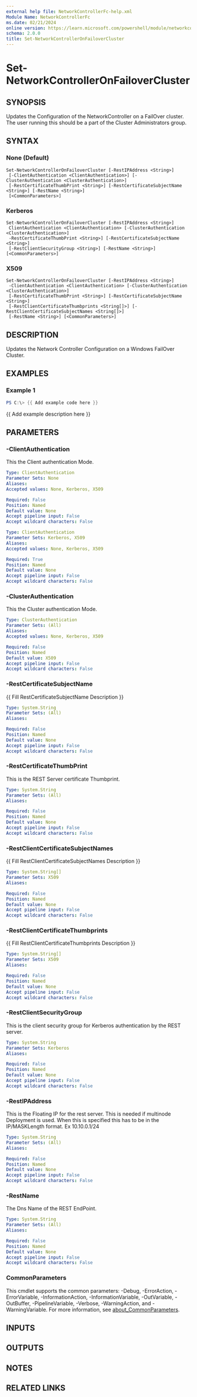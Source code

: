 ```yaml
---
external help file: NetworkControllerFc-help.xml
Module Name: NetworkControllerFc
ms.date: 02/21/2024
online version: https://learn.microsoft.com/powershell/module/networkcontrollerfc/set-networkcontrolleronfailovercluster?view=windowsserver2025-ps&wt.mc_id=ps-gethelp
schema: 2.0.0
title: Set-NetworkControllerOnFailoverCluster
---
```


# Set-NetworkControllerOnFailoverCluster

## SYNOPSIS
Updates the Configuration of the NetworkController on a FailOver cluster. The user running this
should be a part of the Cluster Administrators group.

## SYNTAX

### None (Default)

```
Set-NetworkControllerOnFailoverCluster [-RestIPAddress <String>]
 [-ClientAuthentication <ClientAuthentication>] [-ClusterAuthentication <ClusterAuthentication>]
 [-RestCertificateThumbPrint <String>] [-RestCertificateSubjectName <String>] [-RestName <String>]
 [<CommonParameters>]
```

### Kerberos

```
Set-NetworkControllerOnFailoverCluster [-RestIPAddress <String>]
 ClientAuthentication <ClientAuthentication> [-ClusterAuthentication <ClusterAuthentication>]
 -RestCertificateThumbPrint <String>] [-RestCertificateSubjectName <String>]
 [-RestClientSecurityGroup <String>] [-RestName <String>] [<CommonParameters>]
```

### X509

```
Set-NetworkControllerOnFailoverCluster [-RestIPAddress <String>]
 -ClientAuthentication <ClientAuthentication> [-ClusterAuthentication <ClusterAuthentication>]
 [-RestCertificateThumbPrint <String>] [-RestCertificateSubjectName <String>]
 [-RestClientCertificateThumbprints <String[]>] [-RestClientCertificateSubjectNames <String[]>]
 [-RestName <String>] [<CommonParameters>]
```

## DESCRIPTION

Updates the Network Controller Configuration on a Windows FailOver Cluster.

## EXAMPLES

### Example 1

```powershell
PS C:\> {{ Add example code here }}
```

{{ Add example description here }}

## PARAMETERS

### -ClientAuthentication

This the Client authentication Mode.

```yaml
Type: ClientAuthentication
Parameter Sets: None
Aliases:
Accepted values: None, Kerberos, X509

Required: False
Position: Named
Default value: None
Accept pipeline input: False
Accept wildcard characters: False
```

```yaml
Type: ClientAuthentication
Parameter Sets: Kerberos, X509
Aliases:
Accepted values: None, Kerberos, X509

Required: True
Position: Named
Default value: None
Accept pipeline input: False
Accept wildcard characters: False
```

### -ClusterAuthentication

This the Cluster authentication Mode.

```yaml
Type: ClusterAuthentication
Parameter Sets: (All)
Aliases:
Accepted values: None, Kerberos, X509

Required: False
Position: Named
Default value: X509
Accept pipeline input: False
Accept wildcard characters: False
```

### -RestCertificateSubjectName

{{ Fill RestCertificateSubjectName Description }}

```yaml
Type: System.String
Parameter Sets: (All)
Aliases:

Required: False
Position: Named
Default value: None
Accept pipeline input: False
Accept wildcard characters: False
```

### -RestCertificateThumbPrint

This is the REST Server certificate Thumbprint.

```yaml
Type: System.String
Parameter Sets: (All)
Aliases:

Required: False
Position: Named
Default value: None
Accept pipeline input: False
Accept wildcard characters: False
```

### -RestClientCertificateSubjectNames

{{ Fill RestClientCertificateSubjectNames Description }}

```yaml
Type: System.String[]
Parameter Sets: X509
Aliases:

Required: False
Position: Named
Default value: None
Accept pipeline input: False
Accept wildcard characters: False
```

### -RestClientCertificateThumbprints

{{ Fill RestClientCertificateThumbprints Description }}

```yaml
Type: System.String[]
Parameter Sets: X509
Aliases:

Required: False
Position: Named
Default value: None
Accept pipeline input: False
Accept wildcard characters: False
```

### -RestClientSecurityGroup

This is the client security group for Kerberos authentication by the REST server.

```yaml
Type: System.String
Parameter Sets: Kerberos
Aliases:

Required: False
Position: Named
Default value: None
Accept pipeline input: False
Accept wildcard characters: False
```

### -RestIPAddress

This is the Floating IP for the rest server. This is needed if multinode Deployment is used. When
this is specified this has to be in the IP/MASKLength format. Ex 10.10.0.1/24

```yaml
Type: System.String
Parameter Sets: (All)
Aliases:

Required: False
Position: Named
Default value: None
Accept pipeline input: False
Accept wildcard characters: False
```

### -RestName

The Dns Name of the REST EndPoint.

```yaml
Type: System.String
Parameter Sets: (All)
Aliases:

Required: False
Position: Named
Default value: None
Accept pipeline input: False
Accept wildcard characters: False
```

### CommonParameters

This cmdlet supports the common parameters: -Debug, -ErrorAction, -ErrorVariable,
-InformationAction, -InformationVariable, -OutVariable, -OutBuffer, -PipelineVariable, -Verbose,
-WarningAction, and -WarningVariable. For more information, see
[about_CommonParameters](http://go.microsoft.com/fwlink/?LinkID=113216).

## INPUTS

## OUTPUTS

## NOTES

## RELATED LINKS
